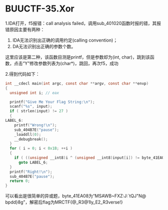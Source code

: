 # BUUCTF-35.Xor

1.IDA打开，f5报错：call analysis failed，调用sub_401020函数时报的错，其报错原因主要有两种：

1.  IDA无法识别出正确的调用约定(calling convention)；
2.  DA无法识别出正确的参数个数。

这里应该是第二种，该函数目测是printf，但是参数却为(int, char)，跳到该函数，点击“Y”修改参数列表为(char*)，跳回，再次f5，成功

2.得到代码如下：

```c
int __cdecl main(int argc, const char **argv, const char **envp)
{
  unsigned int i; // eax

  printf("Give Me Your Flag String:\n");
  scanf("%s", input);
  if ( strlen(input) != 27 )
  {
LABEL_6:
    printf("Wrong!\n");
    sub_404B7E("pause");
    _loaddll(0);
    __debugbreak();
  }
  for ( i = 0; i < 0x1B; ++i )
  {
    if ( ((unsigned __int8)i ^ (unsigned __int8)input[i]) != byte_41EA08[i] )
      goto LABEL_6;
  }
  printf("Right!\n");
  sub_404B7E("pause");
  return 0;
}
```

可以看出是很简单的异或题，byte_41EA08为“MSAWB~FXZ:J:`tQJ"N@ bpdd}8g”，解密后flag为MRCTF{@_R3@1ly_E2_R3verse!}